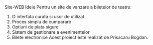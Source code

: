 Site-WEB Ideie
Pentru un site de vanzare a biletelor de teatru:
1. O interfata curata si usor de utilizat
2. Proces simplu de cumparare
3. Optiuni de plata sigure
4. Sistem de gestionare a evenimentelor
5. Bilete electronice
Acest proiect este realizat de Prisacaru Bogdan.

